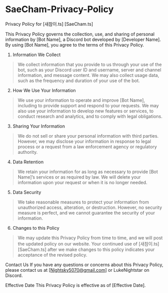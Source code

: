 # SaeCham-Privacy-Policy

Privacy Policy for [새참이.ts] [SaeCham.ts]

This Privacy Policy governs the collection, use, and sharing of personal information by [Bot Name], a Discord bot developed by [Developer Name]. By using [Bot Name], you agree to the terms of this Privacy Policy.

1. Information We Collect
> We collect information that you provide to us through your use of the bot, such as your Discord user ID and username, server and channel information, and message content. We may also collect usage data, such as the frequency and duration of your use of the bot.

2. How We Use Your Information
> We use your information to operate and improve [Bot Name], including to provide support and respond to your requests. We may also use your information to develop new features or services, to conduct research and analytics, and to comply with legal obligations.

3. Sharing Your Information
> We do not sell or share your personal information with third parties. However, we may disclose your information in response to legal process or a request from a law enforcement agency or regulatory authority.

4. Data Retention
> We retain your information for as long as necessary to provide [Bot Name]’s services or as required by law. We will delete your information upon your request or when it is no longer needed.

5. Data Security
> We take reasonable measures to protect your information from unauthorized access, alteration, or destruction. However, no security measure is perfect, and we cannot guarantee the security of your information.

6. Changes to this Policy
> We may update this Privacy Policy from time to time, and we will post the updated policy on our website. Your continued use of [새참이.ts] [SaeCham.ts] after we make changes to this policy indicates your acceptance of the revised policy.

Contact Us
If you have any questions or concerns about this Privacy Policy, please contact us at [Nightsky5070@gmail.com] or LukeNightstar on Discord.

Effective Date
This Privacy Policy is effective as of [Effective Date].
